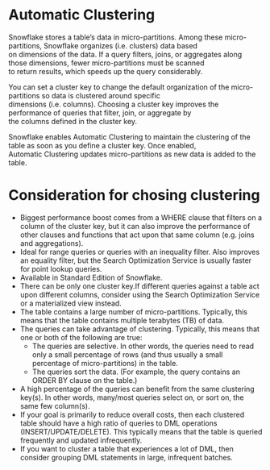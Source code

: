# Automatic Clustering
Snowflake stores a table’s data in micro-partitions. Among these micro-partitions, Snowflake organizes (i.e. clusters) data based  
on dimensions of the data. If a query filters, joins, or aggregates along those dimensions, fewer micro-partitions must be scanned  
to return results, which speeds up the query considerably.

You can set a cluster key to change the default organization of the micro-partitions so data is clustered around specific  
dimensions (i.e. columns). Choosing a cluster key improves the performance of queries that filter, join, or aggregate by  
the columns defined in the cluster key.

Snowflake enables Automatic Clustering to maintain the clustering of the table as soon as you define a cluster key. Once enabled,  
Automatic Clustering updates micro-partitions as new data is added to the table.

# Consideration for chosing clustering
- Biggest performance boost comes from a WHERE clause that filters on a column of the cluster key, but it can also improve the
  performance of other clauses and functions that act upon that same column (e.g. joins and aggregations).
- Ideal for range queries or queries with an inequality filter. Also improves an equality filter, but the Search Optimization
  Service is usually faster for point lookup queries.
- Available in Standard Edition of Snowflake.
- There can be only one cluster key.If different queries against a table act upon different columns, consider using the
  Search Optimization Service or a materialized view instead.
- The table contains a large number of micro-partitions. Typically, this means that the table contains multiple terabytes (TB) of data.
- The queries can take advantage of clustering. Typically, this means that one or both of the following are true:
  - The queries are selective. In other words, the queries need to read only a small percentage of rows
    (and thus usually a small percentage of micro-partitions) in the table.
  - The queries sort the data. (For example, the query contains an ORDER BY clause on the table.)
- A high percentage of the queries can benefit from the same clustering key(s). In other words, many/most queries select on,
  or sort on, the same few column(s).
- If your goal is primarily to reduce overall costs, then each clustered table should have a high ratio of queries to DML operations
  (INSERT/UPDATE/DELETE). This typically means that the table is queried frequently and updated infrequently.
- If you want to cluster a table that experiences a lot of DML, then consider grouping DML statements in large, infrequent batches.
